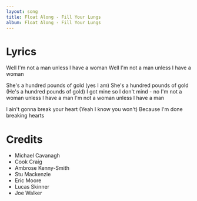 ```yaml
---
layout: song
title: Float Along - Fill Your Lungs
album: Float Along - Fill Your Lungs
---
```


# Lyrics

Well I'm not a man unless I have a woman
Well I'm not a man unless I have a woman

She's a hundred pounds of gold (yes I am)
She's a hundred pounds of gold
(He's a hundred pounds of gold)
I got mine so I don't mind - no
I'm not a woman unless I have a man
I'm not a woman unless I have a man

I ain't gonna break your heart
(Yeah I know you won't)
Because I'm done breaking hearts

# Credits

* Michael Cavanagh
* Cook Craig
* Ambrose Kenny-Smith
* Stu Mackenzie
* Eric Moore
* Lucas Skinner
* Joe Walker
